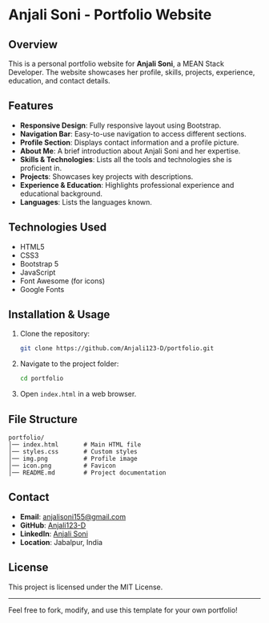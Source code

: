 # Anjali Soni - Portfolio Website

## Overview
This is a personal portfolio website for **Anjali Soni**, a MEAN Stack Developer. The website showcases her profile, skills, projects, experience, education, and contact details.

## Features
- **Responsive Design**: Fully responsive layout using Bootstrap.
- **Navigation Bar**: Easy-to-use navigation to access different sections.
- **Profile Section**: Displays contact information and a profile picture.
- **About Me**: A brief introduction about Anjali Soni and her expertise.
- **Skills & Technologies**: Lists all the tools and technologies she is proficient in.
- **Projects**: Showcases key projects with descriptions.
- **Experience & Education**: Highlights professional experience and educational background.
- **Languages**: Lists the languages known.

## Technologies Used
- HTML5
- CSS3
- Bootstrap 5
- JavaScript
- Font Awesome (for icons)
- Google Fonts

## Installation & Usage
1. Clone the repository:
   ```bash
   git clone https://github.com/Anjali123-D/portfolio.git
   ```
2. Navigate to the project folder:
   ```bash
   cd portfolio
   ```
3. Open `index.html` in a web browser.

## File Structure
```
portfolio/
│── index.html       # Main HTML file
│── styles.css       # Custom styles
│── img.png          # Profile image
│── icon.png         # Favicon
│── README.md        # Project documentation
```

## Contact
- **Email**: [anjalisoni155@gmail.com](mailto:anjalisoni155@gmail.com)
- **GitHub**: [Anjali123-D](https://github.com/Anjali123-D)
- **LinkedIn**: [Anjali Soni](https://www.linkedin.com/in/anjali-soni-744672212/)
- **Location**: Jabalpur, India

## License
This project is licensed under the MIT License.

---
Feel free to fork, modify, and use this template for your own portfolio!

